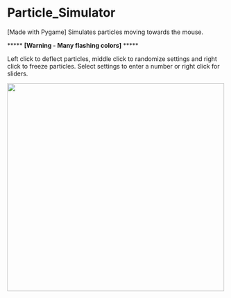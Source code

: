 # Particle_Simulator
[Made with Pygame]
Simulates particles moving towards the mouse.

***** **[Warning - Many flashing colors]** *****


Left click to deflect particles, middle click to randomize settings and right click to freeze particles.
Select settings to enter a number or right click for sliders.


<img src="https://user-images.githubusercontent.com/38061493/131282082-99cf56bf-c939-4cab-8199-1850f31c4da7.png" width="500" height="480" />

